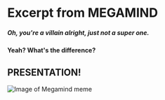 # Excerpt from MEGAMIND


##### Oh, you're a villain alright, just not a super one.
#### Yeah? What's the difference?
## PRESENTATION!
![Image of Megamind meme](https://static.tvtropes.org/pmwiki/pub/images/xehnccuszqdeqsi4t3qjiyjyoc2.jpg)
